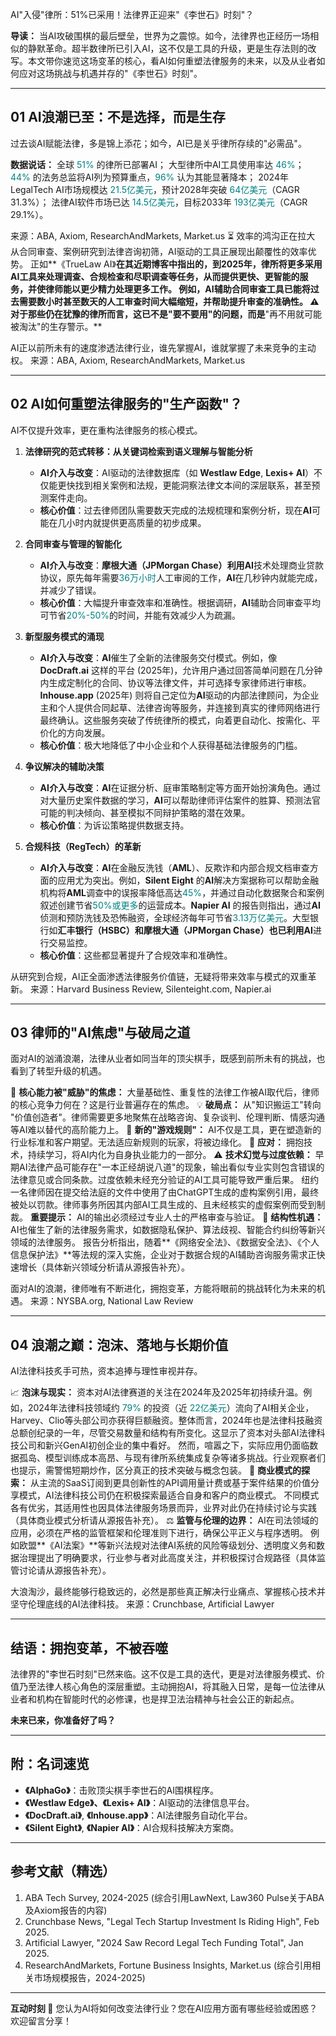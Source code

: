 AI"入侵"律所：51%已采用！法律界正迎来"《李世石》时刻"？

**导读：** 当AI攻破围棋的最后壁垒，世界为之震惊。如今，法律界也正经历一场相似的静默革命。超半数律所已引入AI，这不仅是工具的升级，更是生存法则的改写。本文带你速览这场变革的核心，看AI如何重塑法律服务的未来，以及从业者如何应对这场挑战与机遇并存的"《李世石》时刻"。

---

## 01 AI浪潮已至：不是选择，而是生存

过去谈AI赋能法律，多是锦上添花；如今，AI已是关乎律所存续的"必需品"。

**数据说话：**
全球 <font color="teal">51%</font> 的律所已部署AI；
大型律所中AI工具使用率达 <font color="teal">46%</font>；
<font color="teal">44%</font> 的法务总监将AI列为预算重点，<font color="teal">96%</font> 认为其能显著降本；
2024年LegalTech AI市场规模达 <font color="teal">21.5亿美元</font>，预计2028年突破 <font color="teal">64亿美元</font>（CAGR 31.3%）；
法律AI软件市场已达 <font color="teal">14.5亿美元</font>，目标2033年 <font color="teal">193亿美元</font>（CAGR 29.1%）。

来源：ABA, Axiom, ResearchAndMarkets, Market.us
⏳ 效率的鸿沟正在拉大
从合同审查、案例研究到法律咨询初筛，AI驱动的工具正展现出颠覆性的效率优势。
正如**《TrueLaw AI》**在其近期博客中指出的，到2025年，律所将更多采用AI工具来处理调查、合规检查和尽职调查等任务，从而提供更快、更智能的服务，并使律师能以更少精力处理更多工作。
例如，AI辅助合同审查工具已能将过去需要数小时甚至数天的人工审查时间大幅缩短，并帮助提升审查的准确性。
⚠️ 对于那些仍在犹豫的律所而言，这已不是\"要不要用\"的问题，而是**\"再不用就可能被淘汰\"的生存警示。**

AI正以前所未有的速度渗透法律行业，谁先掌握AI，谁就掌握了未来竞争的主动权。
来源：ABA, Axiom, ResearchAndMarkets, Market.us

---

## 02 AI如何重塑法律服务的"生产函数"？

AI不仅提升效率，更在重构法律服务的核心模式。

1.  **法律研究的范式转移：从关键词检索到语义理解与智能分析**
    *   **AI介入与改变**：AI驱动的法律数据库（如 **Westlaw Edge**, **Lexis+ AI**）不仅能更快找到相关案例和法规，更能洞察法律文本间的深层联系，甚至预测案件走向。
    *   **核心价值**：过去律师团队需要数天完成的法规梳理和案例分析，现在**AI**可能在几小时内就提供更高质量的初步成果。

2.  **合同审查与管理的智能化**
    *   **AI介入与改变**：**摩根大通（JPMorgan Chase）**利用**AI**技术处理商业贷款协议，原先每年需要<font color="teal">36万小时</font>人工审阅的工作，**AI**在几秒钟内就能完成，并减少了错误。
    *   **核心价值**：大幅提升审查效率和准确性。根据调研，**AI**辅助合同审查平均可节省<font color="teal">20%-50%</font>的时间，并能有效减少人为疏漏。

3.  **新型服务模式的涌现**
    *   **AI介入与改变**：**AI**催生了全新的法律服务交付模式。例如，像 **DocDraft.ai** 这样的平台 (2025年)，允许用户通过回答简单问题在几分钟内生成定制化的合同、协议等法律文件，并可选择专家律师进行审核。**Inhouse.app** (2025年) 则将自己定位为**AI**驱动的内部法律顾问，为企业主和个人提供合同起草、法律咨询等服务，并连接到真实的律师网络进行最终确认。这些服务突破了传统律所的模式，向着更自动化、按需化、平价化的方向发展。
    *   **核心价值**：极大地降低了中小企业和个人获得基础法律服务的门槛。

4.  **争议解决的辅助决策**
    *   **AI介入与改变**：**AI**在证据分析、庭审策略制定等方面开始扮演角色。通过对大量历史案件数据的学习，**AI**可以帮助律师评估案件的胜算、预测法官可能的判决倾向、甚至模拟不同辩护策略的潜在效果。
    *   **核心价值**：为诉讼策略提供数据支持。

5.  **合规科技（RegTech）的革新**
    *   **AI介入与改变**：**AI**在金融反洗钱（**AML**）、反欺诈和内部合规文档审查方面的应用尤为突出。例如，**Silent Eight** 的**AI**解决方案据称可以帮助金融机构将**AML**调查中的误报率降低高达<font color="teal">45%</font>，并通过自动化数据聚合和案例叙述创建节省<font color="teal">50%或更多</font>的运营成本。**Napier AI** 的报告则指出，通过**AI**侦测和预防洗钱及恐怖融资，全球经济每年可节省<font color="teal">3.13万亿美元</font>。大型银行如**汇丰银行（HSBC）**和**摩根大通（JPMorgan Chase）**也已利用**AI**进行交易监控。
    *   **核心价值**：这些都显著提升了合规效率和准确性。

从研究到合规，AI正全面渗透法律服务价值链，无疑将带来效率与模式的双重革新。
来源：Harvard Business Review, Silenteight.com, Napier.ai

---

## 03 律师的"AI焦虑"与破局之道

面对AI的汹涌浪潮，法律从业者如同当年的顶尖棋手，既感到前所未有的挑战，也看到了转型升级的机遇。

🤔 **核心能力被"威胁"的焦虑：**
大量基础性、重复性的法律工作被AI取代后，律师的核心竞争力何在？这是行业普遍存在的焦虑。
💡 **破局点：** 从"知识搬运工"转向 "价值创造者"。律师需要更多地聚焦在战略咨询、复杂谈判、伦理判断、情感沟通等AI难以替代的高阶能力上。
📜 **新的"游戏规则"：**
AI不仅是工具，更在塑造新的行业标准和客户期望。无法适应新规则的玩家，将被边缘化。
🚀 **应对：** 拥抱技术，持续学习，将AI内化为自身执业能力的一部分。
⚠️ **技术幻觉与过度依赖：**
早期AI法律产品可能存在"一本正经胡说八道"的现象，输出看似专业实则包含错误的法律意见或合同条款。过度依赖未经充分验证的AI工具可能导致严重后果。
纽约一名律师因在提交给法庭的文件中使用了由ChatGPT生成的虚构案例引用，最终被处以罚款。律师事务所因其内部AI工具生成的、且未经核实的虚假案例而受到制裁。
**重要提示：** AI的输出必须经过专业人士的严格审查与验证。
🌱 **结构性机遇：**
AI也催生了新的法律服务需求，如数据隐私保护、算法歧视、智能合约纠纷等新兴领域的法律服务。
报告分析指出，随着**《网络安全法》、《数据安全法》、《个人信息保护法》**等法规的深入实施，企业对于数据合规的AI辅助咨询服务需求正快速增长（具体新兴领域分析请从源报告补充）。

面对AI的浪潮，律师唯有不断进化，拥抱变革，方能将眼前的挑战转化为未来的机遇。
来源：NYSBA.org, National Law Review

---

## 04 浪潮之巅：泡沫、落地与长期价值

AI法律科技炙手可热，资本追捧与理性审视并存。

📈 **泡沫与现实：**
资本对AI法律赛道的关注在2024年及2025年初持续升温。例如，2024年法律科技领域约 <font color="teal">79%</font> 的投资（近 <font color="teal">22亿美元</font>）流向了AI相关企业，Harvey、Clio等头部公司亦获得巨额融资。整体而言，2024年也是法律科技融资总额创纪录的一年，尽管交易数量和结构有所变化。这显示了资本对头部AI法律科技公司和新兴GenAI初创企业的集中看好。
然而，喧嚣之下，实际应用仍面临数据孤岛、模型训练成本高昂、与现有律所系统集成复杂等诸多挑战。行业观察者们也提示，需警惕短期炒作，区分真正的技术突破与概念包装。
💼 **商业模式的探索：**
从主流的SaaS订阅到更具创新性的API调用量计费或基于案件结果的价值分享模式，AI法律科技公司仍在积极探索最适合自身和客户的商业模式。
不同模式各有优劣，其适用性也因具体法律服务场景而异，业界对此仍在持续讨论与实践（具体商业模式分析请从源报告补充）。
⚖️ **监管与伦理的边界：**
AI在司法领域的应用，必须在严格的监管框架和伦理准则下进行，确保公平正义与程序透明。
例如欧盟**《AI法案》**等新兴法规对法律AI系统的风险等级划分、透明度义务和数据治理提出了明确要求，行业参与者对此高度关注，并积极探讨合规路径（具体监管讨论请从源报告补充）。

大浪淘沙，最终能够行稳致远的，必然是那些真正解决行业痛点、掌握核心技术并坚守伦理底线的AI法律科技。
来源：Crunchbase, Artificial Lawyer

---

## 结语：拥抱变革，不被吞噬

法律界的"李世石时刻"已然来临。这不仅是工具的迭代，更是对法律服务模式、价值乃至法律人核心角色的深层重塑。主动拥抱AI，将其融入日常，是每一位法律从业者和机构在智能时代的必修课，也是捍卫法治精神与社会公正的新起点。

**未来已来，你准备好了吗？**

---

## 附：名词速览
*   **《AlphaGo》**：击败顶尖棋手李世石的AI围棋程序。
*   **《Westlaw Edge》、《Lexis+ AI》**：AI驱动的法律信息平台。
*   **《DocDraft.ai》**, **《Inhouse.app》**：AI法律服务自动化平台。
*   **《Silent Eight》**, **《Napier AI》**：AI合规科技解决方案商。

---

## 参考文献（精选）
1.  ABA Tech Survey, 2024-2025 (综合引用LawNext, Law360 Pulse关于ABA及Axiom报告的内容)
2.  Crunchbase News, "Legal Tech Startup Investment Is Riding High", Feb 2025.
3.  Artificial Lawyer, "2024 Saw Record Legal Tech Funding Total", Jan 2025.
4.  ResearchAndMarkets, Fortune Business Insights, Market.us (综合引用相关市场规模报告，2024-2025)

---

**互动时刻 💬**
您认为AI将如何改变法律行业？您在AI应用方面有哪些经验或困惑？欢迎留言分享！ 